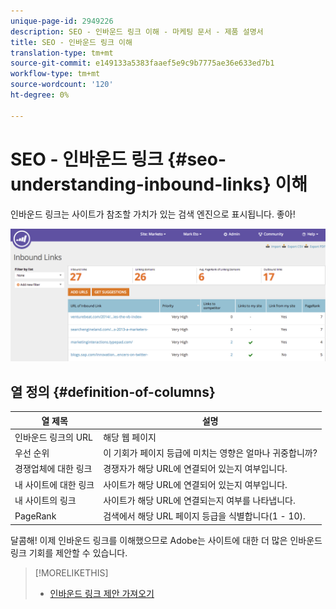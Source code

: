 ```yaml
---
unique-page-id: 2949226
description: SEO - 인바운드 링크 이해 - 마케팅 문서 - 제품 설명서
title: SEO - 인바운드 링크 이해
translation-type: tm+mt
source-git-commit: e149133a5383faaef5e9c9b7775ae36e633ed7b1
workflow-type: tm+mt
source-wordcount: '120'
ht-degree: 0%

---
```



# SEO - 인바운드 링크 {#seo-understanding-inbound-links} 이해

인바운드 링크는 사이트가 참조할 가치가 있는 검색 엔진으로 표시됩니다. 좋아!

![](assets/image2014-9-18-13-3a18-3a10.png)

## 열 정의 {#definition-of-columns}

| 열 제목 | 설명 |
|---|---|
| 인바운드 링크의 URL | 해당 웹 페이지 |
| 우선 순위 | 이 기회가 페이지 등급에 미치는 영향은 얼마나 귀중합니까? |
| 경쟁업체에 대한 링크 | 경쟁자가 해당 URL에 연결되어 있는지 여부입니다. |
| 내 사이트에 대한 링크 | 사이트가 해당 URL에 연결되어 있는지 여부입니다. |
| 내 사이트의 링크 | 사이트가 해당 URL에 연결되는지 여부를 나타냅니다. |
| PageRank | 검색에서 해당 URL 페이지 등급을 식별합니다(1 - 10). |

달콤해! 이제 인바운드 링크를 이해했으므로 Adobe는 사이트에 대한 더 많은 인바운드 링크 기회를 제안할 수 있습니다.

>[!MORELIKETHIS]
>
>* [인바운드 링크 제안 가져오기](seo-get-inbound-link-suggestions.md)

>



